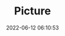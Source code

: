 ---
weight: 1
images:
- /images/edited/36.jpeg
title: Picture
date: 2022-06-12 06:10:53
tags: [luminarneo,work,ilce7m3,bird,animals]
---